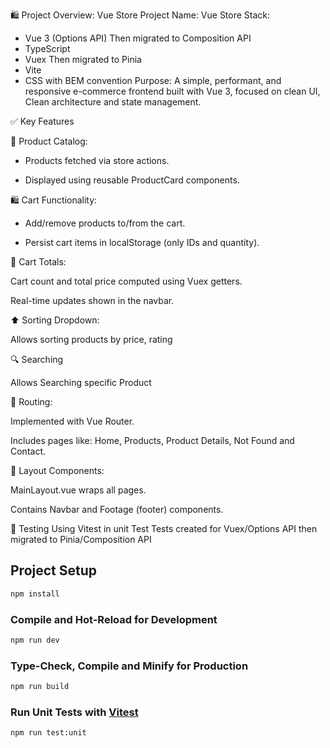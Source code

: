 🛍️ Project Overview: Vue Store
Project Name: Vue Store
Stack:
- Vue 3 (Options API) Then migrated to Composition API
- TypeScript
- Vuex Then migrated to Pinia
- Vite
- CSS with BEM convention 
Purpose:
A simple, performant, and responsive e-commerce frontend built with Vue 3, focused on clean UI, Clean architecture and state management.


✅ Key Features

🛒 Product Catalog:

- Products fetched via store actions.

- Displayed using reusable ProductCard components.

🛍️ Cart Functionality:

- Add/remove products to/from the cart.

- Persist cart items in localStorage (only IDs and quantity).

🧮 Cart Totals:

Cart count and total price computed using Vuex getters.

Real-time updates shown in the navbar.

⬆️ Sorting Dropdown:

Allows sorting products by price, rating 

🔍 Searching

Allows Searching specific Product

🧭 Routing:

Implemented with Vue Router.

Includes pages like: Home, Products, Product Details, Not Found and Contact.

🧱 Layout Components:

MainLayout.vue wraps all pages.

Contains Navbar and Footage (footer) components.

🧪 Testing 
  Using Vitest in unit Test
  Tests created for Vuex/Options API then migrated to Pinia/Composition API
## Project Setup

```sh
npm install
```

### Compile and Hot-Reload for Development

```sh
npm run dev
```

### Type-Check, Compile and Minify for Production

```sh
npm run build
```

### Run Unit Tests with [Vitest](https://vitest.dev/)

```sh
npm run test:unit
```
